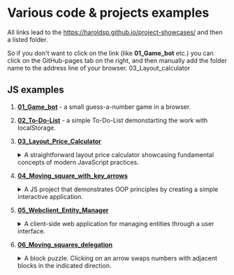 # Various code & projects examples

All links lead to the https://haroldsp.github.io/project-showcases/ and then a listed folder.

So if you don't want to click on the link (like **01_Game_bot** etc.) you can click on the GitHub-pages tab on the right, and then manually add the folder name to the address line of your browser. 03_Layout_calculator

## JS examples

1. [**01_Game_bot**](https://haroldsp.github.io/project-showcases/01_Game_bot/) - a small guess-a-number game in a browser.
2. [**02_To-Do-List**](https://haroldsp.github.io/project-showcases/02_To-Do-List/) - a simple To-Do-List demonstarting the work with localStorage.
3. [**03_Layout_Price_Calculator**](https://haroldsp.github.io/project-showcases/03_Layout_Price_Calculator/)
   <details>
   <summary>А straightforward layout price calculator showcasing fundamental concepts of modern JavaScript practices.</summary>
    This calculator supports two languages and stores user preferences in the localStorage. Given the project's small scale and the presence of only two 
    languages, it employs a non-localization approach, resulting in duplicated content and functions. The original project with different branches representing step-by-step development can be found in this archived [repo] 
    (https://github.com/HaroldSP/JS_course).
   </details>
5. [**04_Moving_square_with_key_arrows**](https://haroldsp.github.io/project-showcases/04_Moving_square_with_key_arrows)
   <details>
   <summary>A JS project that demonstrates OOP principles by creating a simple interactive application.</summary>
   The main focus of the project is a red square that can be moved on the screen using arrow keys. 
   The project emphasizes the use of OOP concepts such as inheritance, prototypes, constructors, and classes to achieve interactive behavior.
   </details>

8. [**05_Webclient_Entity_Manager**](https://haroldsp.github.io/project-showcases/05_Webclient_Entity_Manager) 
   <details>
   <summary>A client-side web application for managing entities through a user interface.</summary>
   The application uses object-oriented principles, including inheritance, to define classes with various properties. Users can create entities by filling out a form with fields corresponding to the properties of the chosen 
   class. Upon saving, entities are created based on the selected subclass, stored in an array, and persisted in local storage. The entities are displayed in a table, and users can delete them, which removes them from the 
   array, local storage, and the table. The data is preserved across page refreshes.
   </details>
10. [**06_Moving_squares_delegation**](https://haroldsp.github.io/project-showcases/06_Moving_squares_delegation)
    <details>
      <summary>A block puzzle. Clicking on an arrow swaps numbers with adjacent blocks in the indicated direction.</summary>
       It uses event delegation to handle clicks efficiently and includes a reset button to return the blocks to their original order.
       The script also ensures valid swaps and prevents out-of-bound moves. Desktop version only.
   </details>

   
